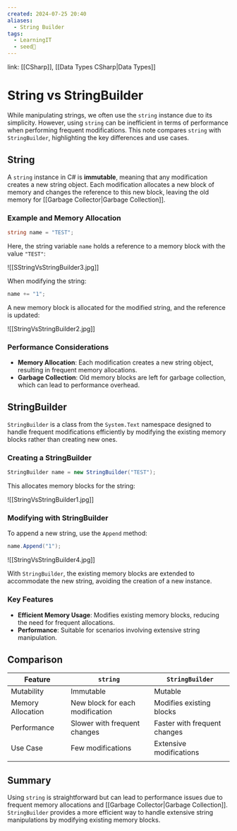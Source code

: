 ```yaml
---
created: 2024-07-25 20:40
aliases:
  - String Builder
tags:
  - LearningIT
  - seed🌱
---
```


link: [[CSharp]], [[Data Types CSharp|Data Types]]

# String vs StringBuilder

While manipulating strings, we often use the `string` instance due to its simplicity. However, using `string` can be inefficient in terms of performance when performing frequent modifications. This note compares `string` with `StringBuilder`, highlighting the key differences and use cases.

## String

A `string` instance in C# is **immutable**, meaning that any modification creates a new string object. Each modification allocates a new block of memory and changes the reference to this new block, leaving the old memory for [[Garbage Collector|Garbage Collection]].

### Example and Memory Allocation

```csharp
string name = "TEST";
 ```
 
 Here, the string variable `name` holds a reference to a memory block with the value `"TEST"`:

![[SStringVsStringBuilder3.jpg]]

When modifying the string:
``` csharp
name += "1";
```

A new memory block is allocated for the modified string, and the reference is updated:

![[StringVsStringBuilder2.jpg]]

### Performance Considerations

- **Memory Allocation**: Each modification creates a new string object, resulting in frequent memory allocations.
- **Garbage Collection**: Old memory blocks are left for garbage collection, which can lead to performance overhead.
## StringBuilder

`StringBuilder` is a class from the `System.Text` namespace designed to handle frequent modifications efficiently by modifying the existing memory blocks rather than creating new ones.

### Creating a StringBuilder

``` csharp
StringBuilder name = new StringBuilder("TEST");
```

This allocates memory blocks for the string:

![[StringVsStringBuilder1.jpg]]

### Modifying with StringBuilder

To append a new string, use the `Append` method:
``` csharp
name.Append("1");
```

![[StringVsStringBuilder4.jpg]]

With `StringBuilder`, the existing memory blocks are extended to accommodate the new string, avoiding the creation of a new instance.

### Key Features

- **Efficient Memory Usage**: Modifies existing memory blocks, reducing the need for frequent allocations.
- **Performance**: Suitable for scenarios involving extensive string manipulation.

## Comparison

| Feature           | `string`                        | `StringBuilder`              |
| ----------------- | ------------------------------- | ---------------------------- |
| Mutability        | Immutable                       | Mutable                      |
| Memory Allocation | New block for each modification | Modifies existing blocks     |
| Performance       | Slower with frequent changes    | Faster with frequent changes |
| Use Case          | Few modifications               | Extensive modifications      |
|                   |                                 |                              |

## Summary

Using `string` is straightforward but can lead to performance issues due to frequent memory allocations and [[Garbage Collector|Garbage Collection]]. `StringBuilder` provides a more efficient way to handle extensive string manipulations by modifying existing memory blocks. 